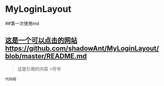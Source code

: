 # MyLoginLayout

##第一次使用md

[这是一个可以点击的网站](https://github.com/shadowAnt/MyLoginLayout/blob/master/README.md)
<https://github.com/shadowAnt/MyLoginLayout/blob/master/README.md>
---
>这是引用的内容  >符号

```
代码段
```
